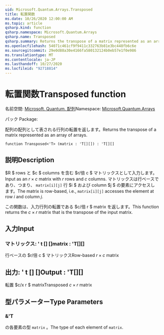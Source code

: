 ```yaml
---
uid: Microsoft.Quantum.Arrays.Transposed
title: 転置関数
ms.date: 10/26/2020 12:00:00 AM
ms.topic: article
qsharp.kind: function
qsharp.namespace: Microsoft.Quantum.Arrays
qsharp.name: Transposed
qsharp.summary: Returns the transpose of a matrix represented as an array of arrays.
ms.openlocfilehash: 54071c461cf9f9411c332763b81e3bc448fb6c6e
ms.sourcegitcommit: 29e0d88a30e4166fa580132124b0eb57e1f0e986
ms.translationtype: MT
ms.contentlocale: ja-JP
ms.lasthandoff: 10/27/2020
ms.locfileid: "92718814"
---
```

# <a name="transposed-function"></a><span data-ttu-id="2888e-102">転置関数</span><span class="sxs-lookup"><span data-stu-id="2888e-102">Transposed function</span></span>

<span data-ttu-id="2888e-103">名前空間: [Microsoft. Quantum. 配列](xref:Microsoft.Quantum.Arrays)</span><span class="sxs-lookup"><span data-stu-id="2888e-103">Namespace: [Microsoft.Quantum.Arrays](xref:Microsoft.Quantum.Arrays)</span></span>

<span data-ttu-id="2888e-104">パック [](https://nuget.org/packages/)</span><span class="sxs-lookup"><span data-stu-id="2888e-104">Package: [](https://nuget.org/packages/)</span></span>


<span data-ttu-id="2888e-105">配列の配列として表される行列の転置を返します。</span><span class="sxs-lookup"><span data-stu-id="2888e-105">Returns the transpose of a matrix represented as an array of arrays.</span></span>

```qsharp
function Transposed<'T> (matrix : 'T[][]) : 'T[][]
```


## <a name="description"></a><span data-ttu-id="2888e-106">説明</span><span class="sxs-lookup"><span data-stu-id="2888e-106">Description</span></span>

<span data-ttu-id="2888e-107">$R $ rows と $c $ columns を含む $r/倍 c $ マトリックスとして入力します。</span><span class="sxs-lookup"><span data-stu-id="2888e-107">Input as an $r \times c$ matrix with $r$ rows and $c$ columns.</span></span>  <span data-ttu-id="2888e-108">マトリックスは行ベースであり、つまり、 `matrix[i][j]` 行 $i $ および column $j $ の要素にアクセスします。</span><span class="sxs-lookup"><span data-stu-id="2888e-108">The matrix is row-based, i.e., `matrix[i][j]` accesses the element at row $i$ and column $j$.</span></span>

<span data-ttu-id="2888e-109">この関数は、入力行列の転置である $c/倍 r $ matrix を返します。</span><span class="sxs-lookup"><span data-stu-id="2888e-109">This function returns the $c \times r$ matrix that is the transpose of the input matrix.</span></span>

## <a name="input"></a><span data-ttu-id="2888e-110">入力</span><span class="sxs-lookup"><span data-stu-id="2888e-110">Input</span></span>

### <a name="matrix--t"></a><span data-ttu-id="2888e-111">マトリックス: ' t [] []</span><span class="sxs-lookup"><span data-stu-id="2888e-111">matrix : 'T[][]</span></span>

<span data-ttu-id="2888e-112">行ベースの $r/倍 c $ マトリックス</span><span class="sxs-lookup"><span data-stu-id="2888e-112">Row-based $r \times c$ matrix</span></span>



## <a name="output--t"></a><span data-ttu-id="2888e-113">出力: ' t [] []</span><span class="sxs-lookup"><span data-stu-id="2888e-113">Output : 'T[][]</span></span>

<span data-ttu-id="2888e-114">転置 $c/x r $ matrix</span><span class="sxs-lookup"><span data-stu-id="2888e-114">Transposed $c \times r$ matrix</span></span>

## <a name="type-parameters"></a><span data-ttu-id="2888e-115">型パラメーター</span><span class="sxs-lookup"><span data-stu-id="2888e-115">Type Parameters</span></span>

### <a name="t"></a><span data-ttu-id="2888e-116">&</span><span class="sxs-lookup"><span data-stu-id="2888e-116">'T</span></span>

<span data-ttu-id="2888e-117">の各要素の型 `matrix` 。</span><span class="sxs-lookup"><span data-stu-id="2888e-117">The type of each element of `matrix`.</span></span>